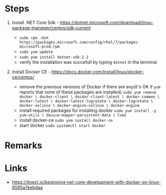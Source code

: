 
# Steps
1. Install .NET Core Sdk - https://dotnet.microsoft.com/download/linux-package-manager/centos/sdk-current
    - ``sudo rpm -Uvh https://packages.microsoft.com/config/rhel/7/packages-microsoft-prod.rpm``
    - ``sudo yum update``
    - ``sudo yum install dotnet-sdk-2.2``
    - verify the installation was succefull by typing ``dotnet`` in the terminal
    
2. Install Docker CE - https://docs.docker.com/install/linux/docker-ce/centos/
    - remove the previous versions of Docker if there are any(it's OK if `yum` reports that none of these packages are installed) ``sudo yum remove docker \
                  docker-client \
                  docker-client-latest \
                  docker-common \
                  docker-latest \
                  docker-latest-logrotate \
                  docker-logrotate \
                  docker-selinux \
                  docker-engine-selinux \
                  docker-engine``
    - install required packages for installing docker ``sudo yum install -y yum-utils \ device-mapper-persistent-data \ lvm2``
    - install docker-ce ``sudo yum install docker-ce``
    - start docker ``sudo systemctl start docker``
    

    
# Remarks

# Links
- https://itnext.io/beginning-net-core-development-with-docker-on-linux-6595a7eebdaa
